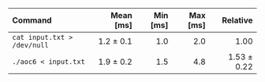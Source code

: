 | Command | Mean [ms] | Min [ms] | Max [ms] | Relative |
|:---|---:|---:|---:|---:|
| `cat input.txt > /dev/null` | 1.2 ± 0.1 | 1.0 | 2.0 | 1.00 |
| `./aoc6 < input.txt` | 1.9 ± 0.2 | 1.5 | 4.8 | 1.53 ± 0.22 |
